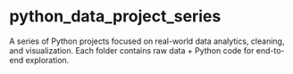 # python_data_project_series
A series of Python projects focused on real-world data analytics, cleaning, and visualization. Each folder contains raw data + Python code for end-to-end exploration.
